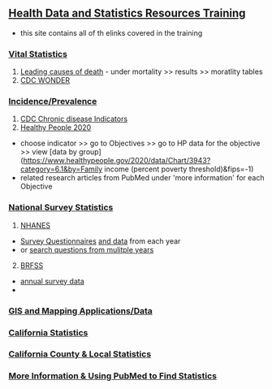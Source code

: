 ## [Health Data and Statistics Resources Training](http://www.lib.berkeley.edu/PUBL/cdph/cdph_stats.html) 
- this site contains all of th elinks covered in the training

### [Vital Statistics](http://www.lib.berkeley.edu/PUBL/cdph/cdph_stats.html#Vital)
1. [Leading causes of death](https://www.cdc.gov/nchs/nvss/mortality/lcwk1.htm) - under mortality >> results >> moratlity tables 
2. [CDC WONDER](http://wonder.cdc.gov/)

### [Incidence/Prevalence](http://www.lib.berkeley.edu/PUBL/cdph/cdph_stats.html#I/P)
1. [CDC Chronic disease Indicators](https://www.cdc.gov/cdi/)
2. [Healthy People 2020](https://www.healthypeople.gov/2020/topics-objectives)
- choose indicator >> go to Objectives >> go to HP data for the objective >> view [data by group](https://www.healthypeople.gov/2020/data/Chart/3943?category=6.1&by=Family income (percent poverty threshold)&fips=-1)
- related research articles from PubMed under 'more information' for each Objective

### [National Survey Statistics](http://www.lib.berkeley.edu/PUBL/cdph/cdph_stats.html#Natl)
1. [NHANES](http://www.cdc.gov/nchs/nhanes.htm)
- [Survey Questionnaires](https://wwwn.cdc.gov/nchs/nhanes/continuousnhanes/questionnaires.aspx?BeginYear=2013) [and data](https://wwwn.cdc.gov/nchs/nhanes/search/datapage.aspx?Component=Questionnaire&CycleBeginYear=2013) from each year
- or [search questions from mulitple years](https://wwwn.cdc.gov/nchs/nhanes/search/default.aspx)
2. [BRFSS](http://www.cdc.gov/brfss/)
- [annual survey data](https://www.cdc.gov/brfss/annual_data/annual_2016.html)
- 

### [GIS and Mapping Applications/Data](http://www.lib.berkeley.edu/PUBL/cdph/cdph_stats.html#GIS)

### [California Statistics](http://www.lib.berkeley.edu/PUBL/cdph/cdph_stats.html#Cali)

### [California County & Local Statistics](http://www.lib.berkeley.edu/PUBL/cdph/cdph_stats.html#County)

### [More Information & Using PubMed to Find Statistics](http://www.lib.berkeley.edu/PUBL/cdph/cdph_stats.html#More)

